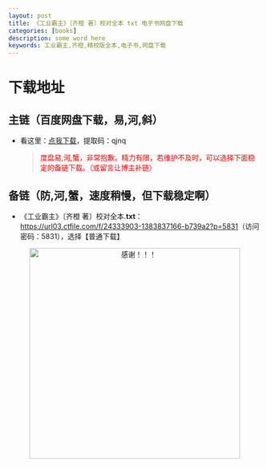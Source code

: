 ```yaml
---
layout: post
title: 《工业霸主》〔齐橙 著〕校对全本 txt 电子书网盘下载
categories: [books]
description: some word here
keywords: 工业霸主,齐橙,精校版全本,电子书,网盘下载
---
```


# 下载地址

## 主链（百度网盘下载，易,河,斜）

- 看这里：[点我下载](https://pan.baidu.com/s/1iMXUbSbtZQZjDcqDmnWUyw?pwd=qjnq)，提取码：qjnq

  > <p style="color:red" >度盘易,河,蟹，非常抱歉。精力有限，若维护不及时，可以选择下面稳定的备链下载。（或留言让博主补链）</p>

## 备链（防,河,蟹，速度稍慢，但下载稳定啊）

- 《工业霸主》〔齐橙 著〕校对全本.**txt**：<https://url03.ctfile.com/f/24333903-1383837166-b739a2?p=5831>（访问密码：5831），选择【普通下载】

<div align="center"><img src="https://pic.imgdb.cn/item/6707df6bd29ded1a8ce37031.gif" alt="感谢！！！" width="420px" height="auto"/></div>
